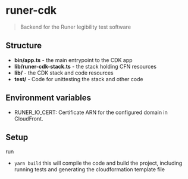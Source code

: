 # runer-cdk
> Backend for the Runer legibility test software

## Structure
* **bin/app.ts** - the main entrypoint to the CDK app
* **lib/runer-cdk-stack.ts** - the stack holding CFN resources
* **lib/** - the CDK stack and code resources
* **test/** - Code for unittesting the stack and other code

## Environment variables

* RUNER_IO_CERT: Certificate ARN for the configured domain in CloudFront.

## Setup
run
* `yarn build`
this will compile the code and build the project, including running tests and generating the cloudformation template file
